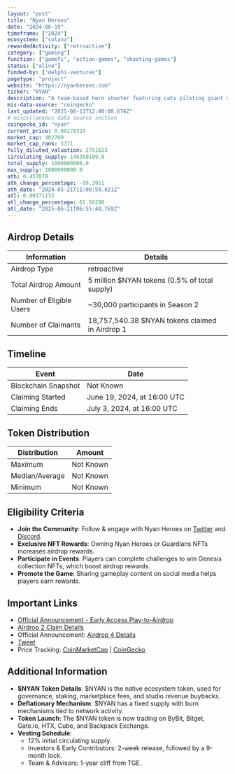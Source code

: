 ```yaml
---
layout: "post"
title: "Nyan Heroes"
date: "2024-06-19"
timeframe: ["2024"]
ecosystem: ["solana"]
rewardedActivity: ["retroactive"]
category: ["gaming"]
function: ["gamefi", "action-games", "shooting-games"]
status: ["alive"]
funded-by: ["delphi-ventures"]
pagetype: "project"
website: "https://nyanheroes.com"
ticker: "NYAN"
description: "A team-based hero shooter featuring cats piloting giant mechs, utilizing unique abilities and strategic combat."
mis-data-source: "coingecko"
last_updated: "2025-08-13T12:40:08.676Z"
# miscellaneous data source section
coingecko_id: "nyan"
current_price: 0.00278324
market_cap: 402700
market_cap_rank: 5371
fully_diluted_valuation: 2751623
circulating_supply: 146350109.0
total_supply: 1000000000.0
max_supply: 1000000000.0
ath: 0.457078
ath_change_percentage: -99.3951
ath_date: "2024-05-21T11:00:58.821Z"
atl: 0.00171132
atl_change_percentage: 61.56298
atl_date: "2025-06-21T06:55:48.769Z"
---
```


## Airdrop Details

| Information              | Details                                         |
| ------------------------ | ----------------------------------------------- |
| Airdrop Type             | retroactive                                     |
| Total Airdrop Amount     | 5 million $NYAN tokens (0.5% of total supply)   |
| Number of Eligible Users | ~30,000 participants in Season 2                |
| Number of Claimants      | 18,757,540.38 $NYAN tokens claimed in Airdrop 1 |

## Timeline

| Event               | Date                        |
| ------------------- | --------------------------- |
| Blockchain Snapshot | Not Known                   |
| Claiming Started    | June 19, 2024, at 16:00 UTC |
| Claiming Ends       | July 3, 2024, at 16:00 UTC  |

## Token Distribution

| Distribution   | Amount    |
| -------------- | --------- |
| Maximum        | Not Known |
| Median/Average | Not Known |
| Minimum        | Not Known |

## Eligibility Criteria

- **Join the Community**: Follow & engage with Nyan Heroes on [Twitter](https://twitter.com/nyanheroes) and [Discord](https://discord.gg/nyanheroes).
- **Exclusive NFT Rewards**: Owning Nyan Heroes or Guardians NFTs increases airdrop rewards.
- **Participate in Events**: Players can complete challenges to win Genesis collection NFTs, which boost airdrop rewards.
- **Promote the Game**: Sharing gameplay content on social media helps players earn rewards.

## Important Links

- [Official Announcement - Early Access Play-to-Airdrop](https://nyanheroes.medium.com/nyan-heroes-early-access-play-to-airdrop-announcement-2024-11e4a88eecb7)
- [Airdrop 2 Claim Details](https://nyanheroes.medium.com/airdrop-season-2-claim-details-fa8b436f4649)
- Official Announcement: [Airdrop 4 Details](https://resourcehub.nyanheroes.com/portal/airdrop-portal/airdrop/airdrop-4)
- [Tweet](https://x.com/nyanheroes/status/1763137637270094323)
- Price Tracking: [CoinMarketCap](https://coinmarketcap.com/currencies/nyan-heroes) | [CoinGecko](https://www.coingecko.com/en/coins/nyan-heroes)

## Additional Information

- **$NYAN Token Details**: $NYAN is the native ecosystem token, used for governance, staking, marketplace fees, and studio revenue buybacks.
- **Deflationary Mechanism**: $NYAN has a fixed supply with burn mechanisms tied to network activity.
- **Token Launch**: The $NYAN token is now trading on ByBit, Bitget, Gate.io, HTX, Cube, and Backpack Exchange.
- **Vesting Schedule**:
  - 12% initial circulating supply.
  - Investors & Early Contributors: 2-week release, followed by a 9-month lock.
  - Team & Advisors: 1-year cliff from TGE.